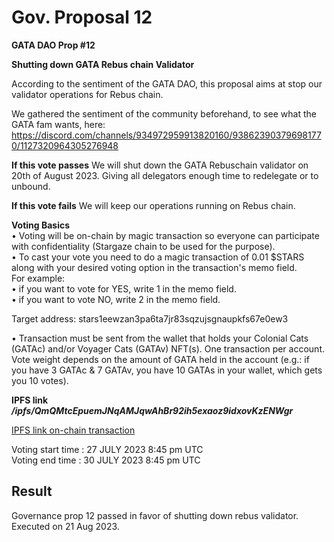 # Gov. Proposal 12

**GATA DAO Prop #12**

**Shutting down GATA Rebus chain Validator**

According to the sentiment of the GATA DAO, this proposal aims at stop our validator operations for Rebus chain.

We gathered the sentiment of the community beforehand, to see what the GATA fam wants, here: https://discord.com/channels/934972959913820160/938623903796981770/1127320964305276948

**If this vote passes**  We will shut down the GATA Rebuschain validator on 20th of August 2023. Giving all delegators enough time to redelegate or to unbound.

**If this vote fails** We will keep our operations running on Rebus chain.

**Voting Basics** \
&#x20;• Voting will be on-chain by magic transaction so everyone can participate with confidentiality (Stargaze chain to be used for the purpose).\
&#x20;• To cast your vote you need to do a magic transaction of 0.01 $STARS along with your desired voting option in the transaction's memo field. \
For example: \
• if you want to vote for YES, write 1 in the memo field. \
• if you want to vote NO, write 2 in the memo field.

Target address: stars1eewzan3pa6ta7jr83sqzujsgnaupkfs67e0ew3

• Transaction must be sent from the wallet that holds your Colonial Cats (GATAc) and/or Voyager Cats (GATAv) NFT(s). One transaction per account. Vote weight depends on the amount of GATA held in the account (e.g.: if you have 3 GATAc & 7 GATAv, you have 10 GATAs in your wallet, which gets you 10 votes).

**IPFS link** _**/ipfs/QmQMtcEpuemJNqAMJqwAhBr92ih5exaoz9idxovKzENWgr**_

[IPFS link on-chain transaction ](https://www.mintscan.io/stargaze/transactions/B229D51959D01C402CB3465DE7EF3185BE0F0D2FCD919ADFAF97AABAD45BAF6C)

Voting start time : 27 JULY 2023 8:45 pm UTC \
Voting end time : 30 JULY 2023 8:45 pm UTC



## Result

Governance prop 12 passed in favor of shutting down rebus validator. Executed on 21 Aug 2023.
